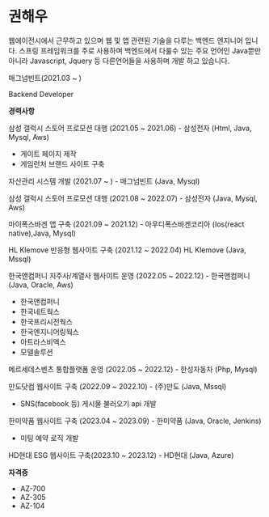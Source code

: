 # 권해우
웹에이전시에서 근무하고 있으며 웹 및 앱 관련된 기술을 다루는 백엔드 엔지니어 입니다.
스프링 프레임워크를 주로 사용하며
백엔드에서 다룰수 있는 주요 언어인 Java뿐만 아니라 Javascript, Jquery 등 다른언어들을 사용하며 개발 하고 있습니다.

매그넘빈트(2021.03 ~ )

Backend Developer

**경력사항**

삼성 갤럭시 스토어 프로모션 대행 (2021.05 ~ 2021.06) - 삼성전자 (Html, Java, Mysql, Aws)
- 게이트 페이지 제작
- 게임런처 브랜드 사이트 구축

자산관리 시스템 개발 (2021.07 ~ ) - 매그넘빈트 (Java, Mysql)

삼성 갤럭시 스토어 프로모션 대행 (2021.08 ~ 2022.07) - 삼성전자 (Java, Mysql, Aws)

마이폭스바겐 앱 구축 (2021.09 ~ 2021.12) - 아우디폭스바겐코리아 (Ios(react native),Java, Mysql)

HL Klemove 반응형 웹사이트 구축 (2021.12 ~ 2022.04) HL Klemove (Java, Mssql)

한국앤컴퍼니 지주사/계열사 웹사이트 운영 (2022.05 ~ 2022.12) - 한국앤컴퍼니 (Java, Oracle, Aws)
- 한국앤컴퍼니
- 한국네트웍스
- 한국프리시전웍스
- 한국엔지니어링웍스
- 아트라스비엑스
- 모델솔루션

메르세데스벤츠 통합플랫폼 운영 (2022.05 ~ 2022.12) - 한성자동차 (Php, Mysql)

만도닷컴 웹사이트 구축 (2022.09 ~ 2022.10) - (주)만도 (Java, Mssql)
- SNS(facebook 등) 게시물 불러오기 api 개발

한미약품 웹사이트 구축 (2023.04 ~ 2023.09) - 한미약품 (Java, Oracle, Jenkins)
- 미팅 예약 로직 개발

HD현대 ESG 웹사이트 구축(2023.10 ~ 2023.12) - HD현대 (Java, Azure)


**자격증**

  - AZ-700
  - AZ-305
  - AZ-104
